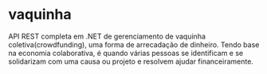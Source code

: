 # vaquinha
API REST completa em .NET de gerenciamento de vaquinha coletiva(crowdfunding), uma forma de arrecadação de dinheiro. Tendo base na economia colaborativa, é quando várias pessoas se identificam e se solidarizam com uma causa ou projeto e resolvem ajudar financeiramente.
